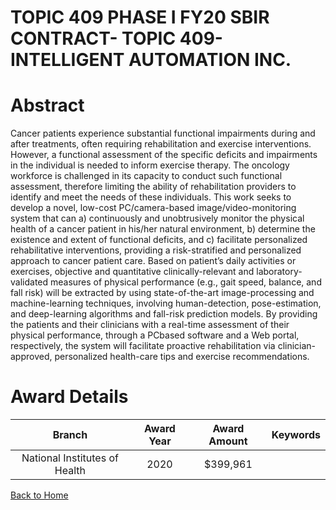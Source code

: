 
TOPIC 409 PHASE I FY20 SBIR CONTRACT- TOPIC 409- INTELLIGENT AUTOMATION INC.
============================================================================

# Abstract


Cancer patients experience substantial functional impairments during and after treatments, often requiring rehabilitation and exercise interventions. However, a functional assessment of the specific deficits and impairments in the individual is needed to inform exercise therapy. The oncology workforce is challenged in its capacity to conduct such functional assessment, therefore limiting the ability of rehabilitation providers to identify and meet the needs of these individuals. This work seeks to develop a novel, low-cost PC/camera-based image/video-monitoring system that can a) continuously and unobtrusively monitor the physical health of a cancer patient in his/her natural environment, b) determine the existence and extent of functional deficits, and c) facilitate personalized rehabilitative interventions, providing a risk-stratified and personalized approach to cancer patient care. Based on patient’s daily activities or exercises, objective and quantitative clinically-relevant and laboratory-validated measures of physical performance (e.g., gait speed, balance, and fall risk) will be extracted by using state-of-the-art image-processing and machine-learning techniques, involving human-detection, pose-estimation, and deep-learning algorithms and fall-risk prediction models. By providing the patients and their clinicians with a real-time assessment of their physical performance, through a PCbased software and a Web portal, respectively, the system will facilitate proactive rehabilitation via clinician-approved, personalized health-care tips and exercise recommendations.  

# Award Details

|Branch|Award Year|Award Amount|Keywords|
| :---: | :---: | :---: | :---: |
|National Institutes of Health|2020|$399,961||
  
  


[Back to Home](https://github.com/chrischow/dod_sbir_awards/CC/#915)
